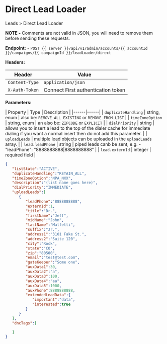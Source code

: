 # Direct Lead Loader

Leads > Direct Lead Loader

**NOTE -** Comments are not valid in JSON, you will need to remove them before sending these requests.

**Endpoint:** - `POST {{ server }}/api/v1/admin/accounts/{{ accountId }}/campaigns/{{ campaignId }}/leadLoader/direct`

**Headers:**

| Header | Value |
|--------|-------|
| `Content-Type` | `application/json` |
| `X-Auth-Token` | Connect First authentication token |

**Parameters:**

| Property | Type | Description |
|------|------|
| `duplicateHandling` | string, enum | also be: `REMOVE_ALL_EXISTING` or `REMOVE_FROM_LIST` |
| `timeZoneOption` | string, enum | an also be: `ZIPCODE` or `EXPLICIT` |
| `dialPriority` | string | allows you to insert a lead to the top of the dialer cache for immediate dialing if you want a normal insert then do not add this parameter. |
| `uploadLeads` | multiple lead objects can be uploaded in the `uploadLeads` array. |
| `lead.leadPhone` | string | piped leads canb be sent, e.g. - "leadPhone": "8888888888|8888888888" |
| `lead.externId` | integer | required field |

```json
{
   "listState":"ACTIVE",
   "duplicateHandling":"RETAIN_ALL",
   "timeZoneOption":"NPA_NXX",
   "description":"(list name goes here)",
   "dialPriority":"IMMEDIATE",
   "uploadLeads":[
      {
         "leadPhone":"8888888888",
         "externId":1,
         "title":"Dr.",
         "firstName":"Jeff",
         "midName":"John",
         "lastName":"Malfetti",
         "suffix":"Jr.",
         "address1":"3101 Fake St.",
         "address2":"Suite 120",
         "city":"Rock",
         "state":"CO",
         "zip":"80500",
         "email":"test@test.com",
         "gateKeeper":"Some one",
         "auxData1":30,
         "auxData2":"a",
         "auxData3":100,
         "auxData4":"aa",
         "auxData5":1000,
         "auxPhone":8888888888,
         "extendedLeadData":{
            "important":"data",
            "interested":true
         }
      }
   ],
   "dncTags":[

   ]
}
```